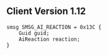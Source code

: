 ## Client Version 1.12

```rust,ignore
smsg SMSG_AI_REACTION = 0x13C {
    Guid guid;    
    AiReaction reaction;    
}

```
